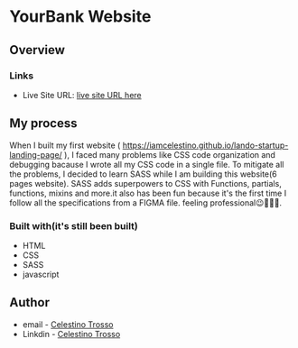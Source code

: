 
# YourBank Website
## Overview


### Links

- Live Site URL: [live site URL here]( https://your-bank-website-six.vercel.app/index.html)


## My process
When I built my first  website ( https://iamcelestino.github.io/lando-startup-landing-page/ ), I faced many problems like CSS code organization and debugging bacause I wrote all my CSS code in a single file. To mitigate all the  problems, I decided to learn SASS while I am building this website(6 pages website). SASS adds superpowers to CSS with Functions, partials, functions, mixins and more.it also has been fun because it's the first time I follow all the specifications from a FIGMA file. feeling professional😉👩🏾‍💻.

### Built with(it's still been built)
- HTML
- CSS
- SASS
- javascript

## Author
- email - [Celestino Trosso](trcelestino488@gmail.com)
- Linkdin - [Celestino Trosso](https://www.linkedin.com/in/celestino-trosso-8a2a8a241/)




